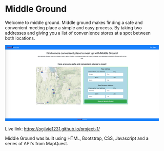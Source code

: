 # Middle Ground
Welcome to middle ground. Middle ground makes finding a safe and convenient meeting place a simple and easy process. By taking two addresses and giving you a list of convenience stores at a spot between both locations.

![cover photo](assets/images/cover.PNG)

Live link: https://ogilvie1231.github.io/project-1/

Middle Ground was built using HTML, Bootstrap, CSS, Javascript and a series of API's from MapQuest.
